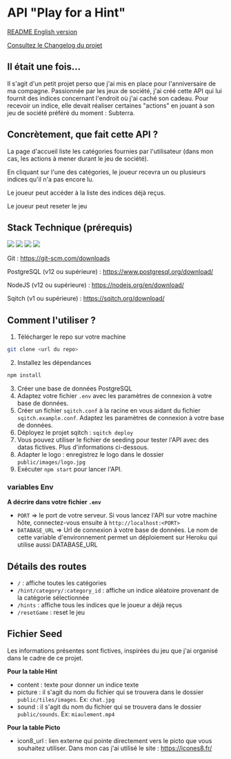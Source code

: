 # API "Play for a Hint"


[README English version](./README.md)

[Consultez le Changelog du projet](./CHANGELOG.md)

## Il était une fois... 

Il s'agit d'un petit projet perso que j'ai mis en place pour l'anniversaire de ma compagne. Passionnée par les jeux de société, j'ai créé cette API qui lui fournit des indices concernant l'endroit où j'ai caché son cadeau. Pour recevoir un indice, elle devait réaliser certaines "actions" en jouant à son jeu de société préféré du moment : Subterra. 

## Concrètement, que fait cette API ? 

La page d'accueil liste les catégories fournies par l'utilisateur (dans mon cas, les actions à mener durant le jeu de société).

En cliquant sur l'une des catégories, le joueur recevra un ou plusieurs indices qu'il n'a pas encore lu. 

Le joueur peut accéder à la liste des indices déjà reçus. 

Le joueur peut reseter le jeu 


## Stack Technique (prérequis)

![](https://img.shields.io/badge/-Node.js-05122A?style=for-the-badge&logo=Node.js) 
![](https://img.shields.io/badge/-PostgreSQL-05122A?style=for-the-badge&logo=PostgreSQL)
![](https://img.shields.io/badge/-Git-05122A?style=for-the-badge&logo=Git)
![](https://img.shields.io/badge/-Sqitch-05122A?style=for-the-badge&logo=Sqitch)


Git : https://git-scm.com/downloads

PostgreSQL (v12 ou supérieure) : https://www.postgresql.org/download/

NodeJS (v12 ou supérieure) : https://nodejs.org/en/download/

Sqitch (v1 ou supérieure) : https://sqitch.org/download/


## Comment l'utiliser ? 

1. Télécharger le repo sur votre machine

```bash
git clone <url du repo>
```

2. Installez les dépendances

```bash
npm install 
```

3. Créer une base de données PostgreSQL   
4. Adaptez votre fichier `.env` avec les paramètres de connexion à votre base de données.
5. Créer un fichier `sqitch.conf` à la racine en vous aidant du fichier `sqitch.example.conf`. Adaptez les paramètres de connexion à votre base de données. 
6. Déployez le projet sqitch : `sqitch deploy`
7. Vous pouvez utiliser le fichier de seeding pour tester l'API avec des datas fictives. Plus d'informations ci-dessous.  
8. Adapter le logo : enregistrez le logo dans le dossier `public/images/logo.jpg`
9. Exécuter `npm start` pour lancer l'API. 


### variables Env

**A décrire dans votre fichier `.env`**

- `PORT` => le port de votre serveur. Si vous lancez l'API sur votre machine hôte, connectez-vous ensuite à `http://localhost:<PORT>`
- `DATABASE_URL` => Url de connexion à votre base de données. Le nom de cette variable d'environnement permet un déploiement sur Heroku qui utilise aussi DATABASE_URL

## Détails des routes

- `/` : affiche toutes les catégories
- `/hint/category/:category_id` : affiche un indice aléatoire provenant de la catégorie sélectionnée
- `/hints` : affiche tous les indices que le joueur a déjà reçus
- `/resetGame` : reset le jeu 

## Fichier Seed 

Les informations présentes sont fictives, inspirées du jeu que j'ai organisé dans le cadre de ce projet. 

**Pour la table Hint**
- content : texte pour donner un indice texte
- picture : il s'agit du nom du fichier qui se trouvera dans le dossier `public/tiles/images`. Ex: `chat.jpg`
- sound : il s'agit du nom du fichier qui se trouvera dans le dossier `public/sounds`. Ex: `miaulement.mp4`

**Pour la table Picto** 
- icon8_url : lien externe qui pointe directement vers le picto que vous souhaitez utiliser. Dans mon cas j'ai utilisé le site : https://icones8.fr/
